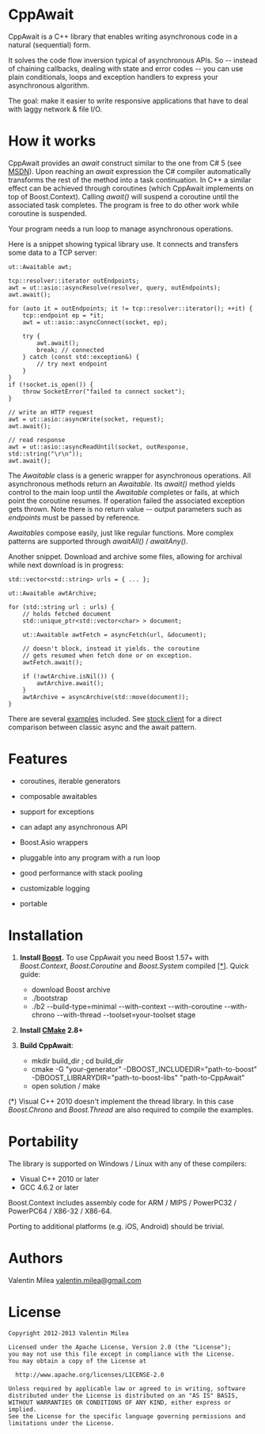 CppAwait
========

CppAwait is a C++ library that enables writing asynchronous code in a natural (sequential) form.

It solves the code flow inversion typical of asynchronous APIs. So -- instead of chaining callbacks, dealing with state and error codes -- you can use plain conditionals, loops and exception handlers to express your asynchronous algorithm.

The goal: make it easier to write responsive applications that have to deal with laggy network & file I/O.


How it works
============

CppAwait provides an _await_ construct similar to the one from C# 5 (see [MSDN](http://msdn.microsoft.com/en-us/library/hh191443.aspx)). Upon reaching an _await_ expression the C# compiler automatically transforms the rest of the method into a task continuation. In C++ a similar effect can be achieved through coroutines (which CppAwait implements on top of Boost.Context). Calling _await()_ will suspend a coroutine until the associated task completes. The program is free to do other work while coroutine is suspended.

Your program needs a run loop to manage asynchronous operations.


Here is a snippet showing typical library use. It connects and transfers some data to a TCP server:

    ut::Awaitable awt;

    tcp::resolver::iterator outEndpoints;
    awt = ut::asio::asyncResolve(resolver, query, outEndpoints);
    awt.await();

    for (auto it = outEndpoints; it != tcp::resolver::iterator(); ++it) {
        tcp::endpoint ep = *it;
        awt = ut::asio::asyncConnect(socket, ep);

        try {
            awt.await();
            break; // connected
        } catch (const std::exception&) {
            // try next endpoint
        }
    }
    if (!socket.is_open()) {
        throw SocketError("failed to connect socket");
    }

    // write an HTTP request
    awt = ut::asio::asyncWrite(socket, request);
    awt.await();

    // read response
    awt = ut::asio::asyncReadUntil(socket, outResponse, std::string("\r\n"));
    awt.await();

The _Awaitable_ class is a generic wrapper for asynchronous operations. All asynchronous methods return an _Awaitable_. Its _await()_ method yields control to the main loop until the _Awaitable_ completes or fails, at which point the coroutine resumes. If operation failed the associated exception gets thrown. Note there is no return value -- output parameters such as _endpoints_ must be passed by reference.

_Awaitables_ compose easily, just like regular functions. More complex patterns are supported through _awaitAll()_ / _awaitAny()_.


Another snippet. Download and archive some files, allowing for archival while next download is in progress:

    std::vector<std::string> urls = { ... };

    ut::Awaitable awtArchive;

    for (std::string url : urls) {
        // holds fetched document
        std::unique_ptr<std::vector<char> > document;

        ut::Awaitable awtFetch = asyncFetch(url, &document);

        // doesn't block, instead it yields. the coroutine
        // gets resumed when fetch done or on exception.
        awtFetch.await();

        if (!awtArchive.isNil()) {
            awtArchive.await();
        }
        awtArchive = asyncArchive(std::move(document));
    }


There are several [examples](/Examples) included. See [stock client](/Examples/ex_stockClient.cpp) for a direct comparison between classic async and the await pattern.


Features
========

- coroutines, iterable generators

- composable awaitables

- support for exceptions

- can adapt any asynchronous API

- Boost.Asio wrappers

- pluggable into any program with a run loop

- good performance with stack pooling

- customizable logging

- portable


Installation
============

1. __Install [Boost](http://www.boost.org/users/download/).__ To use CppAwait you need Boost 1.57+ with _Boost.Context_, _Boost.Coroutine_ and _Boost.System_ compiled [[*]](#msvc10). Quick guide:

   - download Boost archive
   - ./bootstrap
   - ./b2 --build-type=minimal --with-context --with-coroutine --with-chrono --with-thread --toolset=your-toolset stage

2. __Install [CMake](http://www.cmake.org/cmake/resources/software.html) 2.8+__

3. __Build CppAwait__:

   - mkdir build\_dir ; cd build\_dir
   - cmake -G "your-generator" -DBOOST\_INCLUDEDIR="path-to-boost" -DBOOST\_LIBRARYDIR="path-to-boost-libs" "path-to-CppAwait"
   - open solution / make

<a id="msvc10">(*)</a> Visual C++ 2010 doesn't implement the thread library. In this case _Boost.Chrono_ and _Boost.Thread_ are also required to compile the examples.


Portability
===========

The library is supported on Windows / Linux with any of these compilers:

   - Visual C++ 2010 or later
   - GCC 4.6.2 or later

Boost.Context includes assembly code for ARM / MIPS / PowerPC32 / PowerPC64 / X86-32 / X86-64.

Porting to additional platforms (e.g. iOS, Android) should be trivial.



Authors
=======

Valentin Milea <valentin.milea@gmail.com>


License
=======

    Copyright 2012-2013 Valentin Milea

    Licensed under the Apache License, Version 2.0 (the "License");
    you may not use this file except in compliance with the License.
    You may obtain a copy of the License at

      http://www.apache.org/licenses/LICENSE-2.0

    Unless required by applicable law or agreed to in writing, software
    distributed under the License is distributed on an "AS IS" BASIS,
    WITHOUT WARRANTIES OR CONDITIONS OF ANY KIND, either express or implied.
    See the License for the specific language governing permissions and
    limitations under the License.
